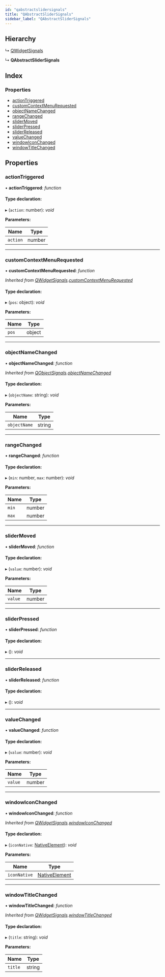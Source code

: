 ```yaml
---
id: "qabstractslidersignals"
title: "QAbstractSliderSignals"
sidebar_label: "QAbstractSliderSignals"
---
```


## Hierarchy

  ↳ [QWidgetSignals](qwidgetsignals.md)

  ↳ **QAbstractSliderSignals**

## Index

### Properties

* [actionTriggered](qabstractslidersignals.md#actiontriggered)
* [customContextMenuRequested](qabstractslidersignals.md#customcontextmenurequested)
* [objectNameChanged](qabstractslidersignals.md#objectnamechanged)
* [rangeChanged](qabstractslidersignals.md#rangechanged)
* [sliderMoved](qabstractslidersignals.md#slidermoved)
* [sliderPressed](qabstractslidersignals.md#sliderpressed)
* [sliderReleased](qabstractslidersignals.md#sliderreleased)
* [valueChanged](qabstractslidersignals.md#valuechanged)
* [windowIconChanged](qabstractslidersignals.md#windowiconchanged)
* [windowTitleChanged](qabstractslidersignals.md#windowtitlechanged)

## Properties

###  actionTriggered

• **actionTriggered**: *function*

#### Type declaration:

▸ (`action`: number): *void*

**Parameters:**

Name | Type |
------ | ------ |
`action` | number |

___

###  customContextMenuRequested

• **customContextMenuRequested**: *function*

*Inherited from [QWidgetSignals](qwidgetsignals.md).[customContextMenuRequested](qwidgetsignals.md#customcontextmenurequested)*

#### Type declaration:

▸ (`pos`: object): *void*

**Parameters:**

Name | Type |
------ | ------ |
`pos` | object |

___

###  objectNameChanged

• **objectNameChanged**: *function*

*Inherited from [QObjectSignals](qobjectsignals.md).[objectNameChanged](qobjectsignals.md#objectnamechanged)*

#### Type declaration:

▸ (`objectName`: string): *void*

**Parameters:**

Name | Type |
------ | ------ |
`objectName` | string |

___

###  rangeChanged

• **rangeChanged**: *function*

#### Type declaration:

▸ (`min`: number, `max`: number): *void*

**Parameters:**

Name | Type |
------ | ------ |
`min` | number |
`max` | number |

___

###  sliderMoved

• **sliderMoved**: *function*

#### Type declaration:

▸ (`value`: number): *void*

**Parameters:**

Name | Type |
------ | ------ |
`value` | number |

___

###  sliderPressed

• **sliderPressed**: *function*

#### Type declaration:

▸ (): *void*

___

###  sliderReleased

• **sliderReleased**: *function*

#### Type declaration:

▸ (): *void*

___

###  valueChanged

• **valueChanged**: *function*

#### Type declaration:

▸ (`value`: number): *void*

**Parameters:**

Name | Type |
------ | ------ |
`value` | number |

___

###  windowIconChanged

• **windowIconChanged**: *function*

*Inherited from [QWidgetSignals](qwidgetsignals.md).[windowIconChanged](qwidgetsignals.md#windowiconchanged)*

#### Type declaration:

▸ (`iconNative`: [NativeElement](../globals.md#nativeelement)): *void*

**Parameters:**

Name | Type |
------ | ------ |
`iconNative` | [NativeElement](../globals.md#nativeelement) |

___

###  windowTitleChanged

• **windowTitleChanged**: *function*

*Inherited from [QWidgetSignals](qwidgetsignals.md).[windowTitleChanged](qwidgetsignals.md#windowtitlechanged)*

#### Type declaration:

▸ (`title`: string): *void*

**Parameters:**

Name | Type |
------ | ------ |
`title` | string |
